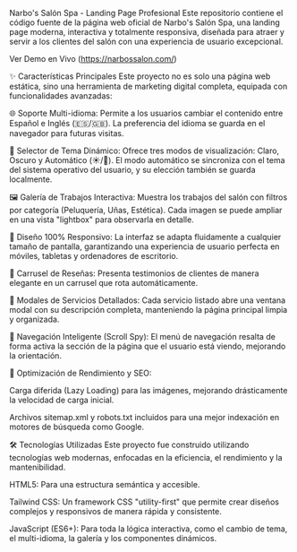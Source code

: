 Narbo's Salón Spa - Landing Page Profesional
Este repositorio contiene el código fuente de la página web oficial de Narbo's Salón Spa, una landing page moderna, interactiva y totalmente responsiva, diseñada para atraer y servir a los clientes del salón con una experiencia de usuario excepcional.

Ver Demo en Vivo (https://narbossalon.com/)

✨ Características Principales
Este proyecto no es solo una página web estática, sino una herramienta de marketing digital completa, equipada con funcionalidades avanzadas:

🌐 Soporte Multi-idioma: Permite a los usuarios cambiar el contenido entre Español e Inglés (🇪🇸/🇬🇧). La preferencia del idioma se guarda en el navegador para futuras visitas.

🎨 Selector de Tema Dinámico: Ofrece tres modos de visualización: Claro, Oscuro y Automático (☀️/🌙). El modo automático se sincroniza con el tema del sistema operativo del usuario, y su elección también se guarda localmente.

🖼️ Galería de Trabajos Interactiva: Muestra los trabajos del salón con filtros por categoría (Peluquería, Uñas, Estética). Cada imagen se puede ampliar en una vista "lightbox" para observarla en detalle.

📱 Diseño 100% Responsivo: La interfaz se adapta fluidamente a cualquier tamaño de pantalla, garantizando una experiencia de usuario perfecta en móviles, tabletas y ordenadores de escritorio.

💬 Carrusel de Reseñas: Presenta testimonios de clientes de manera elegante en un carrusel que rota automáticamente.

💅 Modales de Servicios Detallados: Cada servicio listado abre una ventana modal con su descripción completa, manteniendo la página principal limpia y organizada.

🧭 Navegación Inteligente (Scroll Spy): El menú de navegación resalta de forma activa la sección de la página que el usuario está viendo, mejorando la orientación.

🚀 Optimización de Rendimiento y SEO:

Carga diferida (Lazy Loading) para las imágenes, mejorando drásticamente la velocidad de carga inicial.

Archivos sitemap.xml y robots.txt incluidos para una mejor indexación en motores de búsqueda como Google.

🛠️ Tecnologías Utilizadas
Este proyecto fue construido utilizando tecnologías web modernas, enfocadas en la eficiencia, el rendimiento y la mantenibilidad.

HTML5: Para una estructura semántica y accesible.

Tailwind CSS: Un framework CSS "utility-first" que permite crear diseños complejos y responsivos de manera rápida y consistente.

JavaScript (ES6+): Para toda la lógica interactiva, como el cambio de tema, el multi-idioma, la galería y los componentes dinámicos.
